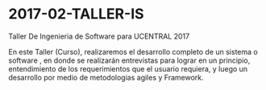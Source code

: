 ﻿# 2017-02-TALLER-IS
Taller De Ingenieria de Software para UCENTRAL 2017

En este Taller (Curso), realizaremos el desarrollo completo  de un sistema o software ,  en donde se realizarán entrevistas para lograr en un principio, entendimiento de los requerimientos que el usuario requiera, y luego un desarrollo por medio de metodologias agiles y Framework.